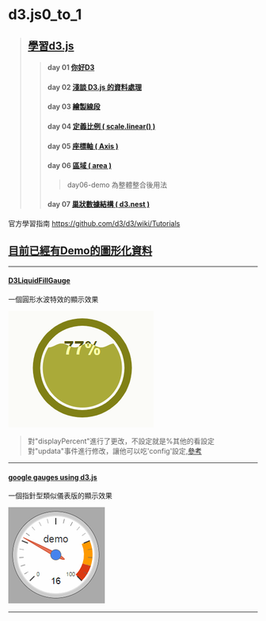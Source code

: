 # d3.js0_to_1

>## [學習d3.js]('https://www.oxxostudio.tw/articles/201410/svg-d3-js.html')
>>#### day 01 [你好D3]('https://www.oxxostudio.tw/articles/201410/svg-d3-info.html')
>>#### day 02 [淺談 D3.js 的資料處理]('https://www.oxxostudio.tw/articles/201411/svg-d3-01-data.html')
>>#### day 03 [繪製線段]('https://www.oxxostudio.tw/articles/201411/svg-d3-02-line.html')
>>#### day 04 [定義比例 ( scale.linear() )]('https://www.oxxostudio.tw/articles/201411/svg-d3-03-scale-linear.html')
>>#### day 05 [座標軸 ( Axis )]('https://www.oxxostudio.tw/articles/201411/svg-d3-04-axis.html')
>>#### day 06 [區域 ( area )]('https://www.oxxostudio.tw/articles/201411/svg-d3-05-area.html')
>>>day06-demo 為整體整合後用法
>>#### day 07 [巢狀數據結構 ( d3.nest )]('https://www.oxxostudio.tw/articles/201412/svg-d3-06-data-nest.html)




官方學習指南
https://github.com/d3/d3/wiki/Tutorials


## [目前已經有Demo的圖形化資料]('https://github.com/d3/d3/wiki/Gallery')
---
#### [D3LiquidFillGauge]('http://bl.ocks.org/brattonc/5e5ce9beee483220e2f6')

一個圓形水波特效的顯示效果

![D3LiquidFillGauge.gif](./D3LiquidFillGauge/D3LiquidFillGauge.gif)

>對"displayPercent"進行了更改，不設定就是%其他的看設定
>對"updata"事件進行修改，讓他可以吃'config'設定,[參考]('https://jsfiddle.net/15h0fxn7/')

---
#### [google gauges using d3.js]('http://tomerdoron.blogspot.com/2011/12/google-style-gauges-using-d3js.html')

一個指針型類似儀表版的顯示效果

![gauge](./gauge/gauge.gif)

---